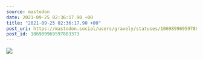 ```yaml
---
source: mastodon
date: 2021-09-25 02:36:17.90 +00
title: "2021-09-25 02:36:17.90 +00"
post_uri: https://mastodon.social/users/gravely/statuses/106989969597803373
post_id: 106989969597803373
---
```




![](/images/106989969542318783.jpg)

